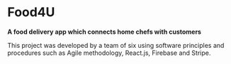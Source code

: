 # Food4U
**A food delivery app which connects home chefs with customers**

This project was developed by a team of six using software principles and procedures such as Agile methodology, React.js, Firebase and Stripe.

